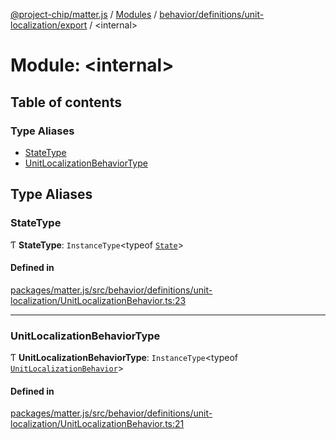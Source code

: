 [@project-chip/matter.js](../README.md) / [Modules](../modules.md) / [behavior/definitions/unit-localization/export](behavior_definitions_unit_localization_export.md) / \<internal\>

# Module: \<internal\>

## Table of contents

### Type Aliases

- [StateType](behavior_definitions_unit_localization_export._internal_.md#statetype)
- [UnitLocalizationBehaviorType](behavior_definitions_unit_localization_export._internal_.md#unitlocalizationbehaviortype)

## Type Aliases

### StateType

Ƭ **StateType**: `InstanceType`\<typeof [`State`](../classes/behavior_definitions_unit_localization_export.UnitLocalizationServer.md#state-1)\>

#### Defined in

[packages/matter.js/src/behavior/definitions/unit-localization/UnitLocalizationBehavior.ts:23](https://github.com/project-chip/matter.js/blob/0c058ae17fdba4c0b89b8b13c309011d51782299/packages/matter.js/src/behavior/definitions/unit-localization/UnitLocalizationBehavior.ts#L23)

___

### UnitLocalizationBehaviorType

Ƭ **UnitLocalizationBehaviorType**: `InstanceType`\<typeof [`UnitLocalizationBehavior`](behavior_definitions_unit_localization_export.md#unitlocalizationbehavior)\>

#### Defined in

[packages/matter.js/src/behavior/definitions/unit-localization/UnitLocalizationBehavior.ts:21](https://github.com/project-chip/matter.js/blob/0c058ae17fdba4c0b89b8b13c309011d51782299/packages/matter.js/src/behavior/definitions/unit-localization/UnitLocalizationBehavior.ts#L21)
